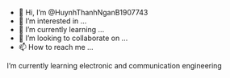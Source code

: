 - 👋 Hi, I’m @HuynhThanhNganB1907743
- 👀 I’m interested in ...
- 🌱 I’m currently learning ...
- 💞️ I’m looking to collaborate on ...
- 📫 How to reach me ...

<!---
HuynhThanhNganB1907743/HuynhThanhNganB1907743 is a ✨ special ✨ repository because its `README.md` (this file) appears on your GitHub profile.
You can click the Preview link to take a look at your changes.
--->I’m currently learning electronic and communication engineering
